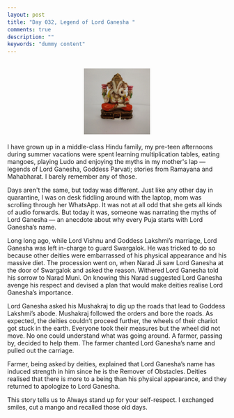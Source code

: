 ```yaml
---
layout: post
title: "Day 032, Legend of Lord Ganesha "
comments: true
description: ""
keywords: "dummy content"
---
```

<br>
<center><img src="/assets/images/ganesha.jpg" height="30%" width="30%">
</center>
<br>
I have grown up in a middle-class Hindu family, my pre-teen afternoons during summer vacations were spent learning multiplication tables, eating mangoes, playing Ludo and enjoying the myths in my mother's lap — legends of Lord Ganesha, Goddess Parvati; stories from Ramayana and Mahabharat. I barely remember any of those. 

Days aren't the same, but today was different. Just like any other day in quarantine, I was on desk fiddling around with the laptop, mom was scrolling through her WhatsApp. It was not at all odd that she gets all kinds of audio forwards. But today it was, someone was narrating the myths of Lord Ganesha — an anecdote about why every Puja starts with Lord Ganesha’s name.

Long long ago, while Lord Vishnu and Goddess Lakshmi’s marriage, Lord Ganesha was left in-charge to guard Swargalok. He was tricked to do so because other deities were embarrassed of his physical appearance and his massive diet. The procession went on, when Narad Ji saw Lord Ganesha at the door of Swargalok and asked the reason. Withered Lord Ganesha told his sorrow to Narad Muni. On knowing this Narad suggested Lord Ganesha avenge his respect and devised a plan that would make deities realise Lord Ganesha’s importance. 

Lord Ganesha asked his Mushakraj to dig up the roads that lead to Goddess Lakshmi’s abode. Mushakraj followed the orders and bore the roads. As expected, the deities couldn’t proceed further, the wheels of their chariot got stuck in the earth. Everyone took their measures but the wheel did not move. No one could understand what was going around. A farmer, passing by, decided to help them. The farmer chanted Lord Ganesha’s name and pulled out the carriage. 

Farmer, being asked by deities, explained that Lord Ganesha’s name has induced strength in him since he is the Remover of Obstacles. Deities realised that there is more to a being than his physical appearance, and they returned to apologize to Lord Ganesha.   

This story tells us to Always stand up for your self-respect. I exchanged smiles, cut a mango and recalled those old days.  


